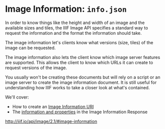 # Image Information: `info.json`

In order to know things like the height and width of an image and the available sizes and tiles, the IIIF Image API specifies a standard way to request the information and the format the information should take.

The image information let's clients know what versions (size, tiles) of the image can be requested.

The image information also lets the client know which image server features are supported. This allows the client to know which URLs it can create to request versions of the image.

You usually won't be creating these documents but will rely on a script or an image server to create the image information document. It is still useful for understanding how IIIF works to take a closer look at what's contained.

We'll cover:
- How to create an [Image Information URI](info-uri.md)
- The [information and properties](info-properties.md) in the Image Information Response

http://iiif.io/api/image/2.1/#image-information
